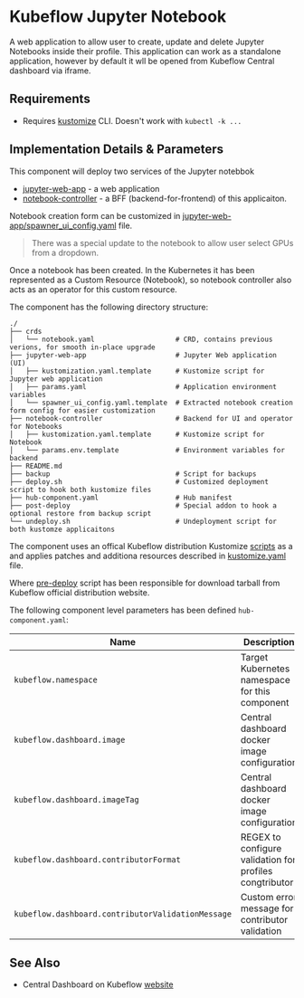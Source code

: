 # Kubeflow Jupyter Notebook

A web application to allow user to create, update and delete Jupyter Notebooks inside their profile. This application can work as a standalone application, however by default it wll be opened from Kubeflow Central dashboard via iframe.

## Requirements

- Requires [kustomize](https://kustomize.io) CLI. Doesn't work with `kubectl -k ...`

## Implementation Details & Parameters

This component will deploy two services of the Jupyter notebbok

* [jupyter-web-app](jupyter-web-app) - a web application
* [notebook-controller](notebook-controller) - a BFF (backend-for-frontend) of this applicaiton.

Notebook creation form can be customized in [jupyter-web-app/spawner_ui_config.yaml](components/kubeflow-jupyter/jupyter-web-app/spawner_ui_config.yaml.template) file.

> There was a special update to the notebook to allow user select GPUs from a dropdown.

Once a notebook has been created. In the Kubernetes it has been represented as a Custom Resource (Notebook), so notebook controller also acts as an operator for this custom resource.

The component has the following directory structure:

```text
./
├── crds
│   └── notebook.yaml                    # CRD, contains previous verions, for smooth in-place upgrade
├── jupyter-web-app                      # Jupyter Web application (UI)
│   ├── kustomization.yaml.template      # Kustomize script for Jupyter web application
│   ├── params.yaml                      # Application environment variables
│   └── spawner_ui_config.yaml.template  # Extracted notebook creation form config for easier customization
├── notebook-controller                  # Backend for UI and operator for Notebooks
│   ├── kustomization.yaml.template      # Kustomize script for Notebook
│   └── params.env.template              # Environment variables for backend
├── README.md
├── backup                               # Script for backups
├── deploy.sh                            # Customized deployment script to hook both kustomize files
├── hub-component.yaml                   # Hub manifest
├── post-deploy                          # Special addon to hook a optional restore from backup script
└── undeploy.sh                          # Undeployment script for both kustomze applicaitons
```

The component uses an offical Kubeflow distribution Kustomize [scripts]("https://github.com/kubeflow/manifests/") as a and applies patches and additiona resources described in [kustomize.yaml](kustomize.yaml.template) file.

Where [pre-deploy](pre-deploy) script has been responsible for download tarball from Kubeflow official distribution website.

The following component level parameters has been defined `hub-component.yaml`:

| Name      | Description | Default Value
| --------- | ---------   | ---------
| `kubeflow.namespace` | Target Kubernetes namespace for this component | `kubeflow`
| `kubeflow.dashboard.image` | Central dashboard docker image configuration | `gcr.io/kubeflow-images-public/centraldashboard`
| `kubeflow.dashboard.imageTag` | Central dashboard docker image configuration | `vmaster-g8097cfeb`
| `kubeflow.dashboard.contributorFormat` | REGEX to configure validation for profiles congtributor | `^.+$`
| `kubeflow.dashboard.contributorValidationMessage` | Custom error message for contributor validation | `^.+$`

## See Also

* Central Dashboard on Kubeflow [website](https://www.kubeflow.org/docs/components/central-dash/overview/)
